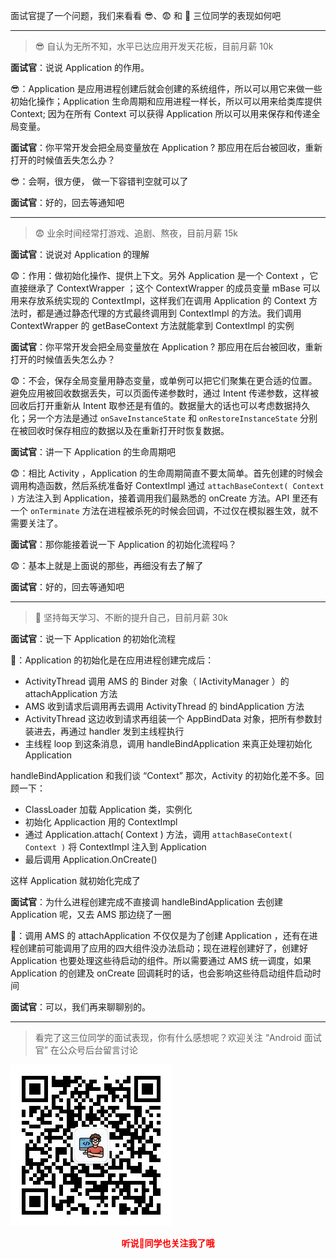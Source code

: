 面试官提了一个问题，我们来看看 😎、😨 和 🤔️ 三位同学的表现如何吧

---

>😎 自认为无所不知，水平已达应用开发天花板，目前月薪 10k

**面试官**：说说 Application 的作用。

😎：Application 是应用进程创建后就会创建的系统组件，所以可以用它来做一些初始化操作；Application 生命周期和应用进程一样长，所以可以用来给类库提供 Context; 因为在所有 Context 可以获得 Application 所以可以用来保存和传递全局变量。

**面试官**：你平常开发会把全局变量放在 Application ? 那应用在后台被回收，重新打开的时候值丢失怎么办？

😎：会啊，很方便， 做一下容错判空就可以了

**面试官**：好的，回去等通知吧



---

>😨 业余时间经常打游戏、追剧、熬夜，目前月薪 15k

**面试官**：说说对 Application 的理解 

😨：作用：做初始化操作、提供上下文。另外 Application 是一个 Context ，它直接继承了 ContextWrapper ；这个 ContextWrapper 的成员变量 mBase 可以用来存放系统实现的 ContextImpl，这样我们在调用 Application 的 Context 方法时，都是通过静态代理的方式最终调用到 ContextImpl 的方法。我们调用 ContextWrapper 的 getBaseContext 方法就能拿到 ContextImpl 的实例

**面试官**：你平常开发会把全局变量放在 Application ? 那应用在后台被回收，重新打开的时候值丢失怎么办？

😨：不会，保存全局变量用静态变量，或单例可以把它们聚集在更合适的位置。
避免应用被回收数据丢失，可以页面传递参数时，通过 Intent 传递参数，这样被回收后打开重新从 Intent 取参还是有值的。数据量大的话也可以考虑数据持久化；另一个方法是通过 `onSaveInstanceState` 和 `onRestoreInstanceState` 分别在被回收时保存相应的数据以及在重新打开时恢复数据。

**面试官**：讲一下 Application 的生命周期吧

😨：相比 Activity ，Application 的生命周期简直不要太简单。首先创建的时候会调用构造函数，然后系统准备好 ContextImpl 通过 `attachBaseContext( Context )` 方法注入到 Application，接着调用我们最熟悉的 onCreate 方法。API 里还有一个 `onTerminate` 方法在进程被杀死的时候会回调，不过仅在模拟器生效，就不需要关注了。

**面试官**：那你能接着说一下 Application 的初始化流程吗？

😨：基本上就是上面说的那些，再细没有去了解了

**面试官**：好的，回去等通知吧

---

>🤔️ 坚持每天学习、不断的提升自己，目前月薪 30k

**面试官**：说一下 Application 的初始化流程

🤔️：Application 的初始化是在应用进程创建完成后：

* ActivityThread 调用 AMS 的 Binder 对象（ IActivityManager ）的  attachApplication 方法
* AMS 收到请求后调用再去调用 ActivityThread 的 bindApplication 方法
* ActivityThread 这边收到请求再组装一个 AppBindData 对象，把所有参数封装进去，再通过 handler 发到主线程执行
* 主线程 loop 到这条消息，调用 handleBindApplication 来真正处理初始化 Application

handleBindApplication 和我们谈 “Context” 那次，Activity 的初始化差不多。回顾一下：

* ClassLoader 加载 Application 类，实例化
* 初始化 Applicaction 用的 ContextImpl
* 通过 Application.attach( Context ) 方法，调用 `attachBaseContext( Context )` 将 ContextImpl 注入到 Application 
* 最后调用 Application.OnCreate() 

这样 Application 就初始化完成了

**面试官**：为什么进程创建完成不直接调 handleBindApplication 去创建 Application 呢，又去 AMS 那边绕了一圈

🤔️：调用 AMS 的 attachApplication 不仅仅是为了创建 Application ，还有在进程创建前可能调用了应用的四大组件没办法启动；现在进程创建好了，创建好 Application 也要处理这些待启动的组件。所以需要通过 AMS 统一调度，如果 Application 的创建及 onCreate 回调耗时的话，也会影响这些待启动组件启动时间

**面试官**：可以，我们再来聊聊别的。

---

> 看完了这三位同学的面试表现，你有什么感想呢？欢迎关注 “Android 面试官” 在公众号后台留言讨论

![img](img/qrcode.jpg)

<center><B><font color=red> 听说🤔️同学也关注我了哦 <font></B></center>

